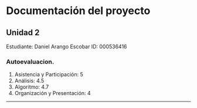# Documentación del proyecto
## Unidad 2

Estudiante: Daniel Arango Escobar
ID: 000536416
### Autoevaluacion.
1. Asistencia y Participación: 5
2. Análisis: 4.5
3. Algoritmo: 4.7
4. Organización y Presentación: 4

---
